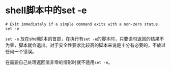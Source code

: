 # shell脚本中的set -e

```shell
# Exit immediately if a simple command exits with a non-zero status.
set -e
```

`set -e` 放在shell脚本的首部，在执行有`set -e`的脚本时，只要语句返回的结果不为零，脚本就会退出。对于安全性要求比较高的脚本来说是十分有必要的，不放过任何一个错误。

在需要自己处理返回值非零的情形时就不适用`set -e`。